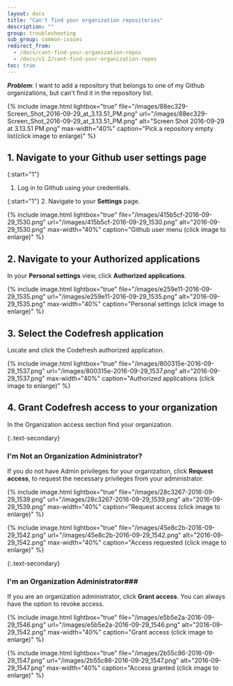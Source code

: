```yaml
---
layout: docs
title: "Can't find your organization repositories"
description: ""
group: troubleshooting
sub_group: common-issues
redirect_from:
  - /docs/cant-find-your-organization-repos
  - /docs/v1.2/cant-find-your-organization-repos
toc: true
---
```

***Problem***: I want to add a repository that belongs to one of my Github organizations, but can't find it in the repository list.

{% include 
image.html 
lightbox="true" 
file="/images/88ec329-Screen_Shot_2016-09-29_at_3.13.51_PM.png" 
url="/images/88ec329-Screen_Shot_2016-09-29_at_3.13.51_PM.png"
alt="Screen Shot 2016-09-29 at 3.13.51 PM.png" 
max-width="40%"
caption="Pick a repository empty list(click image to enlarge)"
%}

## 1. Navigate to your Github user settings page

{:start="1"}
1. Log in to Github using your credentials.

{:start="1"}
2. Navigate to your **Settings** page.

{% include 
image.html 
lightbox="true" 
file="/images/415b5cf-2016-09-29_1530.png" 
url="/images/415b5cf-2016-09-29_1530.png"
alt="2016-09-29_1530.png" 
max-width="40%"
caption="Github user menu (click image to enlarge)"
%}

## 2. Navigate to your Authorized applications
In your **Personal settings** view, click **Authorized applications**.

{% include 
image.html 
lightbox="true" 
file="/images/e259e11-2016-09-29_1535.png" 
url="/images/e259e11-2016-09-29_1535.png"
alt="2016-09-29_1535.png" 
max-width="40%"
caption="Personal settings (click image to enlarge)"
%}

## 3. Select the Codefresh application
Locate and click the Codefresh authorized application.

{% include 
image.html 
lightbox="true" 
file="/images/800315e-2016-09-29_1537.png" 
url="/images/800315e-2016-09-29_1537.png"
alt="2016-09-29_1537.png" 
max-width="40%"
caption="Authorized applications (click image to enlarge)"
%}

## 4. Grant Codefresh access to your organization
In the Organization access section find your organization.

{:.text-secondary}
### I'm Not an Organization Administrator?
If you do not have Admin privileges for your organization, click **Request access**, to request the necessary privileges from your administrator.

{% include 
image.html 
lightbox="true" 
file="/images/28c3267-2016-09-29_1539.png" 
url="/images/28c3267-2016-09-29_1539.png"
alt="2016-09-29_1539.png" 
max-width="40%"
caption="Request access (click image to enlarge)"
%}

{% include 
image.html 
lightbox="true" 
file="/images/45e8c2b-2016-09-29_1542.png" 
url="/images/45e8c2b-2016-09-29_1542.png"
alt="2016-09-29_1542.png" 
max-width="40%"
caption="Access requested (click image to enlarge)"
%}

{:.text-secondary}
### I'm an Organization Administrator###
If you are an organization administrator, click **Grant access**.
You can always have the option to revoke access.

{% include 
image.html 
lightbox="true" 
file="/images/e5b5e2a-2016-09-29_1546.png" 
url="/images/e5b5e2a-2016-09-29_1546.png"
alt="2016-09-29_1542.png" 
max-width="40%"
caption="Grant access (click image to enlarge)"
%}

{% include 
image.html 
lightbox="true" 
file="/images/2b55c86-2016-09-29_1547.png" 
url="/images/2b55c86-2016-09-29_1547.png"
alt="2016-09-29_1547.png" 
max-width="40%"
caption="Access granted (click image to enlarge)"
%}
